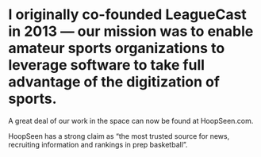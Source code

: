 
<h1>I originally co-founded LeagueCast in 2013 — our mission was to enable amateur sports organizations to leverage software to take full advantage of the digitization of sports.</h1>

<p>
A great deal of our work in the space can now be found at HoopSeen.com.

HoopSeen has a strong claim as “the most trusted source for news, recruiting information and rankings in prep basketball”.
</p>